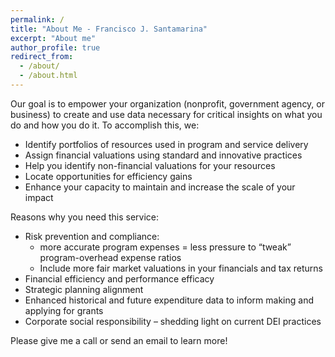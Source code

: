 ```yaml
---
permalink: /
title: "About Me - Francisco J. Santamarina"
excerpt: "About me"
author_profile: true
redirect_from: 
  - /about/
  - /about.html
---
```


Our goal is to empower your organization (nonprofit, government agency, or business) to create and use data necessary for critical insights on what you do and how you do it. To accomplish this, we:

* Identify portfolios of resources used in program and service delivery
* Assign financial valuations using standard and innovative practices
*	Help you identify non-financial valuations for your resources
*	Locate opportunities for efficiency gains
*	Enhance your capacity to maintain and increase the scale of your impact

Reasons why you need this service:

*	Risk prevention and compliance: 
    *	more accurate program expenses = less pressure to “tweak” program-overhead expense ratios
    *	Include more fair market valuations in your financials and tax returns
*	Financial efficiency and performance efficacy
*	Strategic planning alignment
*	Enhanced historical and future expenditure data to inform making and applying for grants
*	Corporate social responsibility – shedding light on current DEI practices

Please give me a call or send an email to learn more!
